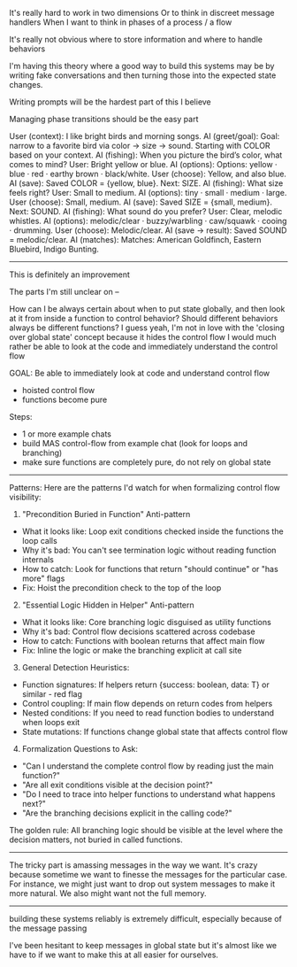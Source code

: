 It's really hard to work in two dimensions
Or to think in discreet message handlers
When I want to think in phases of a process / a flow

It's really not obvious where to store information
and where to handle behaviors

I'm having this theory where a good way to build this systems may be by writing fake conversations and then turning those into the expected state changes.

Writing prompts will be the hardest part of this I believe

Managing phase transitions should be the easy part

User (context): I like bright birds and morning songs.
AI (greet/goal): Goal: narrow to a favorite bird via color → size → sound. Starting with COLOR based on your context.
AI (fishing): When you picture the bird’s color, what comes to mind?
User: Bright yellow or blue.
AI (options): Options: yellow · blue · red · earthy brown · black/white.
User (choose): Yellow, and also blue.
AI (save): Saved COLOR = {yellow, blue}. Next: SIZE.
AI (fishing): What size feels right?
User: Small to medium.
AI (options): tiny · small · medium · large.
User (choose): Small, medium.
AI (save): Saved SIZE = {small, medium}. Next: SOUND.
AI (fishing): What sound do you prefer?
User: Clear, melodic whistles.
AI (options): melodic/clear · buzzy/warbling · caw/squawk · cooing · drumming.
User (choose): Melodic/clear.
AI (save → result): Saved SOUND = melodic/clear.
AI (matches): Matches: American Goldfinch, Eastern Bluebird, Indigo Bunting.

---

This is definitely an improvement

The parts I'm still unclear on –

How can I be always certain about when to put state globally, and then look at it from inside a function to control behavior?
Should different behaviors always be different functions?
I guess yeah, I'm not in love with the 'closing over global state' concept
because it hides the control flow
I would much rather be able to look at the code and immediately understand the control flow

GOAL: Be able to immediately look at code and understand control flow

- hoisted control flow
- functions become pure

Steps:

- 1 or more example chats
- build MAS control-flow from example chat (look for loops and branching)
- make sure functions are completely pure, do not rely on global state

---

Patterns:
Here are the patterns I'd watch for
when formalizing control flow visibility:

1. "Precondition Buried in Function" Anti-pattern

- What it looks like: Loop exit conditions checked
  inside the functions the loop calls
- Why it's bad: You can't see termination logic
  without reading function internals
- How to catch: Look for functions that return
  "should continue" or "has more" flags
- Fix: Hoist the precondition check to the top of the
  loop

2. "Essential Logic Hidden in Helper" Anti-pattern

- What it looks like: Core branching logic disguised
  as utility functions
- Why it's bad: Control flow decisions scattered
  across codebase
- How to catch: Functions with boolean returns that
  affect main flow
- Fix: Inline the logic or make the branching
  explicit at call site

3. General Detection Heuristics:

- Function signatures: If helpers return {success:
  boolean, data: T} or similar - red flag
- Control coupling: If main flow depends on return
  codes from helpers
- Nested conditions: If you need to read function
  bodies to understand when loops exit
- State mutations: If functions change global state
  that affects control flow

4. Formalization Questions to Ask:

- "Can I understand the complete control flow by
  reading just the main function?"
- "Are all exit conditions visible at the decision
  point?"
- "Do I need to trace into helper functions to
  understand what happens next?"
- "Are the branching decisions explicit in the
  calling code?"

The golden rule: All branching logic should be
visible at the level where the decision matters, not
buried in called functions.

---

The tricky part is amassing messages in the way we want. It's crazy because sometime we want to finesse the messages for the particular case. For instance, we might just want to drop out system messages to make it more natural. We also might want not the full memory.

---

building these systems reliably is extremely difficult,
especially because of the message passing

I've been hesitant to keep messages in global state but it's almost like we have to if we want to make this at all easier for ourselves.
